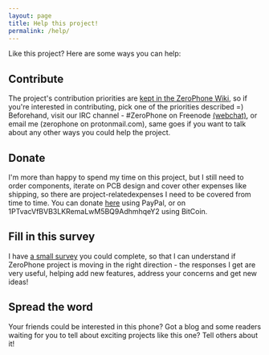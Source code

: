 ```yaml
---
layout: page
title: Help this project!
permalink: /help/
---
```


Like this project? Here are some ways you can help:

## Contribute

The project's contribution priorities are [kept in the ZeroPhone Wiki](wiki.zerophone.org/index.php/Contribution_Priorities), so if you're interested in contributing, pick one of the priorities described =) Beforehand, visit our IRC channel - #ZeroPhone on Freenode [(webchat)](http://webchat.freenode.net/?channels=%23ZeroPhone), or email me (zerophone on protonmail.com), same goes if you want to talk about any other ways you could help the project.

## Donate
<span id="donate"></span>
I'm more than happy to spend my time on this project, but I still need to order components, iterate on PCB design and cover other expenses like shipping, so there are project-relatedexpenses I need to be covered from time to time. You can donate [here](https://www.paypal.me/TheZeroPhone) using PayPal, or on 1PTvacVfBVB3LKRemaLwM5BQ9AdhmhqeY2 using BitCoin. 

## Fill in this survey

I have [a small survey]({{site.baseurl}}/survey/) you could complete, so that I can understand if ZeroPhone project is moving in the right direction - the responses I get are very useful, helping add new features, address your concerns and get new ideas!

## Spread the word

Your friends could be interested in this phone? Got a blog and some readers waiting for you to tell about exciting projects like this one? Tell others about it!
